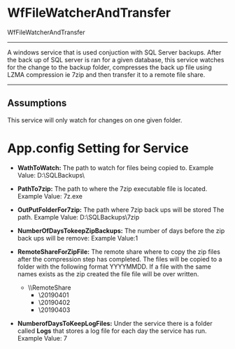 # WfFileWatcherAndTransfer
WfFileWatcherAndTransfer

---
A windows service that is used conjuction with SQL Server backups. After the back up of SQL server is ran for a given database, this service watches for the change to the backup folder, compresses the back up file using LZMA compression ie 7zip and then transfer it to a remote file share. 

---

## Assumptions

This service will only watch for changes on one given folder. 


# App.config Setting for Service

- **WathToWatch:** The path to watch for files being copied to. Example Value: D:\SQLBackups\

- **PathTo7zip:** The path to where the 7zip executable file is located. Example Value: 7z.exe

- **OutPutFolderFor7zip:** The path where 7zip back ups will be stored The path. Example Value: D:\SQLBackups\7zip

- **NumberOfDaysTokeepZipBackups:** The number of days before the zip back ups will be remove: Example Value:1 

- **RemoteShareForZipFile:** The remote share where to copy the zip files after the compression step has completed. The files will be copied to a folder with the following format YYYYMMDD. If a file with the same names exists as the zip created the file file will be over written.  
    - \\\\RemoteShare
        - \20190401
        - \20190402
        - \20190403     
        
- **NumberofDaysToKeepLogFiles:** Under the service there is a folder called **Logs** that stores a log file for each day the service has run. Example Value: 7

